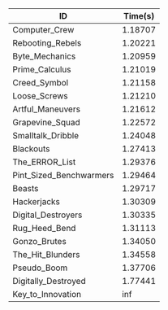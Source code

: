 |ID|Time(s)|
|-|-|
|Computer_Crew|1.18707|
|Rebooting_Rebels|1.20221|
|Byte_Mechanics|1.20959|
|Prime_Calculus|1.21019|
|Creed_Symbol|1.21158|
|Loose_Screws|1.21210|
|Artful_Maneuvers|1.21612|
|Grapevine_Squad|1.22572|
|Smalltalk_Dribble|1.24048|
|Blackouts|1.27413|
|The_ERROR_List|1.29376|
|Pint_Sized_Benchwarmers|1.29464|
|Beasts|1.29717|
|Hackerjacks|1.30309|
|Digital_Destroyers|1.30335|
|Rug_Heed_Bend|1.31113|
|Gonzo_Brutes|1.34050|
|The_Hit_Blunders|1.34558|
|Pseudo_Boom|1.37706|
|Digitally_Destroyed|1.77441|
|Key_to_Innovation|inf|
